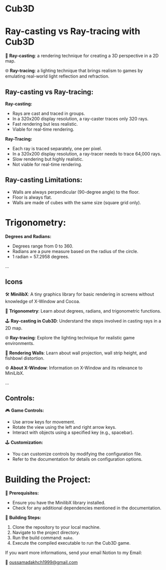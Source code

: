 # Cub3D

# Ray-casting vs Ray-tracing with Cub3D

🚀 **Ray-casting**: a rendering technique for creating a 3D perspective in a 2D map.

🌐 **Ray-tracing**: a lighting technique that brings realism to games by emulating real-world light reflection and refraction.

## Ray-casting vs Ray-tracing:

**Ray-casting:**
- Rays are cast and traced in groups.
- In a 320x200 display resolution, a ray-caster traces only 320 rays.
- Fast rendering but less realistic.
- Viable for real-time rendering.

**Ray-Tracing:**
- Each ray is traced separately, one per pixel.
- In a 320x200 display resolution, a ray-tracer needs to trace 64,000 rays.
- Slow rendering but highly realistic.
- Not viable for real-time rendering.

## Ray-casting Limitations:

- Walls are always perpendicular (90-degree angle) to the floor.
- Floor is always flat.
- Walls are made of cubes with the same size (square grid only).

# Trigonometry:

**Degrees and Radians:**
- Degrees range from 0 to 360.
- Radians are a pure measure based on the radius of the circle.
- 1 radian = 57.2958 degrees.

...

## Icons
🛠️ **MinilibX**: A tiny graphics library for basic rendering in screens without knowledge of X-Window and Cocoa.

📐 **Trigonometry**: Learn about degrees, radians, and trigonometric functions.

🕹️ **Ray-casting in Cub3D**: Understand the steps involved in casting rays in a 2D map.

🌐 **Ray-tracing**: Explore the lighting technique for realistic game environments.

🎨 **Rendering Walls**: Learn about wall projection, wall strip height, and fishbowl distortion.

⚙️ **About X-Window**: Information on X-Window and its relevance to MiniLibX.

...

## Controls:

🎮 **Game Controls:**
- Use arrow keys for movement.
- Rotate the view using the left and right arrow keys.
- Interact with objects using a specified key (e.g., spacebar).

🕹️ **Customization:**
- You can customize controls by modifying the configuration file.
- Refer to the documentation for details on configuration options.

# Building the Project:

🔧 **Prerequisites:**
- Ensure you have the MinilibX library installed.
- Check for any additional dependencies mentioned in the documentation.

🚀 **Building Steps:**
1. Clone the repository to your local machine.
2. Navigate to the project directory.
3. Run the build command: `make`.
4. Execute the compiled executable to run the Cub3D game.

If you want more informations, send your email Notion to my Email:

📧 oussamadakhch1999@gmail.com
